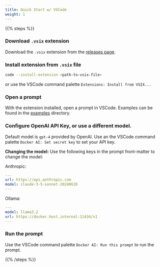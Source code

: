 ```yaml
---
title: Quick Start w/ VSCode
weight: 1
---
```


{{% steps %}}

### Download `.vsix` extension

Download the `.vsix` extension from the [releases page](https://github.com/docker/labs-ai-tools-vscode/releases).

### Install extension from `.vsix` file

```sh
code --install-extension <path-to-vsix-file>
```

or use the VSCode command palette `Extensions: Install from VSIX...`

### Open a prompt
With the extension installed, open a prompt in VSCode. Examples can be found in the [examples](https://github.com/docker/labs-ai-tools-for-devs/tree/main/prompts/examples) directory.

### Configure OpenAI API Key, or use a different model.
Default model is `gpt-4` provided by OpenAI. Use an the VSCode command palette `Docker AI: Set secret key` to set your API key. 

**Changing the model:**
Use the following keys in the prompt front-matter to change the model:

Anthropic:
```yml
---
url: https://api.anthropic.com
model: claude-3-5-sonnet-20240620
---
```


Ollama:
```yml
---
model: llama3.2
url: https://docker.host.internal:11434/v1
---
```

### Run the prompt
Use the VSCode command palette `Docker AI: Run this prompt` to run the prompt.

{{% /steps %}}
